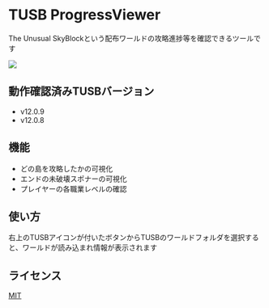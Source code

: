# TUSB ProgressViewer

The Unusual SkyBlockという配布ワールドの攻略進捗等を確認できるツールです

![](https://user-images.githubusercontent.com/25514849/78503623-cadb5300-77a2-11ea-9552-c48ea654ef3a.png)

## 動作確認済みTUSBバージョン

- v12.0.9
- v12.0.8

## 機能

- どの島を攻略したかの可視化
- エンドの未破壊スポナーの可視化
- プレイヤーの各職業レベルの確認

## 使い方

右上のTUSBアイコンが付いたボタンからTUSBのワールドフォルダを選択すると、ワールドが読み込まれ情報が表示されます

## ライセンス

[MIT](LICENSE)
